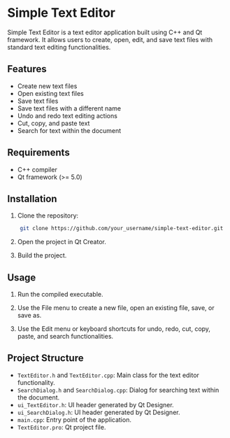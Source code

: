 # Simple Text Editor

Simple Text Editor is a text editor application built using C++ and Qt framework. It allows users to create, open, edit, and save text files with standard text editing functionalities.

## Features

- Create new text files
- Open existing text files
- Save text files
- Save text files with a different name
- Undo and redo text editing actions
- Cut, copy, and paste text
- Search for text within the document

## Requirements

- C++ compiler
- Qt framework (>= 5.0)

## Installation

1. Clone the repository:

```bash
    git clone https://github.com/your_username/simple-text-editor.git
```

2. Open the project in Qt Creator.

3. Build the project.

## Usage

1. Run the compiled executable.

2. Use the File menu to create a new file, open an existing file, save, or save as.

3. Use the Edit menu or keyboard shortcuts for undo, redo, cut, copy, paste, and search functionalities.

## Project Structure

- `TextEditor.h` and `TextEditor.cpp`: Main class for the text editor functionality.
- `SearchDialog.h` and `SearchDialog.cpp`: Dialog for searching text within the document.
- `ui_TextEditor.h`: UI header generated by Qt Designer.
- `ui_SearchDialog.h`: UI header generated by Qt Designer.
- `main.cpp`: Entry point of the application.
- `TextEditor.pro`: Qt project file.
